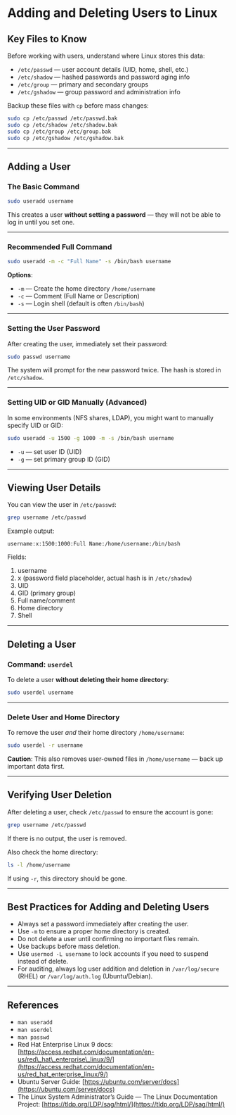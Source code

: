 # Adding and Deleting Users to Linux

## Key Files to Know

Before working with users, understand where Linux stores this data:

* `/etc/passwd` — user account details (UID, home, shell, etc.)
* `/etc/shadow` — hashed passwords and password aging info
* `/etc/group` — primary and secondary groups
* `/etc/gshadow` — group password and administration info

Backup these files with `cp` before mass changes:

```bash
sudo cp /etc/passwd /etc/passwd.bak
sudo cp /etc/shadow /etc/shadow.bak
sudo cp /etc/group /etc/group.bak
sudo cp /etc/gshadow /etc/gshadow.bak
```

---

## Adding a User

### The Basic Command

```bash
sudo useradd username
```

This creates a user **without setting a password** — they will not be able to log in until you set one.

---

### Recommended Full Command

```bash
sudo useradd -m -c "Full Name" -s /bin/bash username
```

**Options**:

* `-m` — Create the home directory `/home/username`
* `-c` — Comment (Full Name or Description)
* `-s` — Login shell (default is often `/bin/bash`)

---

### Setting the User Password

After creating the user, immediately set their password:

```bash
sudo passwd username
```

The system will prompt for the new password twice. The hash is stored in `/etc/shadow`.

---

### Setting UID or GID Manually (Advanced)

In some environments (NFS shares, LDAP), you might want to manually specify UID or GID:

```bash
sudo useradd -u 1500 -g 1000 -m -s /bin/bash username
```

* `-u` — set user ID (UID)
* `-g` — set primary group ID (GID)

---

## Viewing User Details

You can view the user in `/etc/passwd`:

```bash
grep username /etc/passwd
```

Example output:

```text
username:x:1500:1000:Full Name:/home/username:/bin/bash
```

Fields:

1. username
2. x (password field placeholder, actual hash is in `/etc/shadow`)
3. UID
4. GID (primary group)
5. Full name/comment
6. Home directory
7. Shell

---

## Deleting a User

### Command: `userdel`

To delete a user **without deleting their home directory**:

```bash
sudo userdel username
```

---

### Delete User and Home Directory

To remove the user *and* their home directory `/home/username`:

```bash
sudo userdel -r username
```

**Caution**: This also removes user-owned files in `/home/username` — back up important data first.

---

## Verifying User Deletion

After deleting a user, check `/etc/passwd` to ensure the account is gone:

```bash
grep username /etc/passwd
```

If there is no output, the user is removed.

Also check the home directory:

```bash
ls -l /home/username
```

If using `-r`, this directory should be gone.

---

## Best Practices for Adding and Deleting Users

* Always set a password immediately after creating the user.
* Use `-m` to ensure a proper home directory is created.
* Do not delete a user until confirming no important files remain.
* Use backups before mass deletion.
* Use `usermod -L username` to lock accounts if you need to suspend instead of delete.
* For auditing, always log user addition and deletion in `/var/log/secure` (RHEL) or `/var/log/auth.log` (Ubuntu/Debian).

---

## References

* `man useradd`
* `man userdel`
* `man passwd`
* Red Hat Enterprise Linux 9 docs: [https://access.redhat.com/documentation/en-us/red\_hat\_enterprise\_linux/9/](https://access.redhat.com/documentation/en-us/red_hat_enterprise_linux/9/)
* Ubuntu Server Guide: [https://ubuntu.com/server/docs](https://ubuntu.com/server/docs)
* The Linux System Administrator’s Guide — The Linux Documentation Project: [https://tldp.org/LDP/sag/html/](https://tldp.org/LDP/sag/html/)
